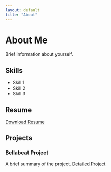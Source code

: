 ```yaml
---
layout: default
title: "About"
---
```


# About Me

Brief information about yourself.

## Skills
- Skill 1
- Skill 2
- Skill 3

## Resume
[Download Resume](path/to/resume.pdf)

## Projects
### Bellabeat Project
A brief summary of the project.
[Detailed Project](./Bellabeat_project/index.md)